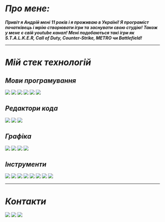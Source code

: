 # ***Про мене:***

***Привіт я Андрій мені 11 років і я проживаю в Україні! Я програміст початківець і мрію створювати ігри та заснувати свою студію! Також у мене є свій youtube канал! Мені подобаються такі ігри як S.T.A.L.K.E.R, Call of Duty, Counter-Strike, METRO чи Battlefield!***
____

# ***Мій стек технологій***

## ***Мови програмування***

<img src="https://img.shields.io/badge/scratch-black?style=for-the-badge&logo=scratch&logoColor=f9a938"/> <img src="https://img.shields.io/badge/TurboWarp-black?style=for-the-badge"/> <img src="https://img.shields.io/badge/HTML-black?style=for-the-badge&logo=html5"/> <img src="https://img.shields.io/badge/CSS-black?style=for-the-badge&logo=CSS3&logoColor=blue"/> <img src="https://img.shields.io/badge/javascript-black?style=for-the-badge&logo=javascript"/> <img src="https://img.shields.io/badge/PYTHON-black?style=for-the-badge&logo=Python"/>

## ***Редактори кода***

<img src="https://img.shields.io/badge/visual studio code-black?style=for-the-badge&logo=visualstudiocode&logoColor=blue"/> <img src="https://img.shields.io/badge/visual studio-black?style=for-the-badge&logo=visualstudio&logoColor=blue"/> <img src="https://img.shields.io/badge/pycharm-black?style=for-the-badge&logo=pycharm"/>

## ***Графіка***

<img src="https://img.shields.io/badge/paint-black?style=for-the-badge"/> <img src="https://img.shields.io/badge/paint 3d-black?style=for-the-badge"/> <img src="https://img.shields.io/badge/adobe photoshop 2020-black?style=for-the-badge&logo=adobephotoshop&logoColor=blue"/> <img src="https://img.shields.io/badge/MagicaVoxel-black?style=for-the-badge"/>

## ***Інструменти***

<img src="https://img.shields.io/badge/wordpress-black?style=for-the-badge&logo=wordpress"/> <img src="https://img.shields.io/badge/Movavi Video Editor Plus-black?style=for-the-badge"/> <img src="https://img.shields.io/badge/Sony vegas 16.0-black?style=for-the-badge"/>  <img src="https://img.shields.io/badge/Audacity-black?style=for-the-badge&logo=Audacity&logoColor=0000cc"/> <a href="https://github.com/qzwxas83" target="_blank"><img src="https://img.shields.io/badge/github-black?style=for-the-badge&logo=github&logoColor=wight"/></a> <img src="https://img.shields.io/badge/git-black?style=for-the-badge&logo=git"/> <img src="https://img.shields.io/badge/microsoft word-black?style=for-the-badge&logo=microsoftword&logoColor=2B579A"/> <img src="https://img.shields.io/badge/microsoft powerpoint-black?style=for-the-badge&logo=microsoftpowerpoint&logoColor=B7472A"/> 
____

# ***Контакти***
<a href="https://www.youtube.com/channel/UCCtRqIwouqSfzPwYMB7DJkw" target="_blank"><img src="https://img.shields.io/badge/youtube-black?style=for-the-badge&logo=youtube&logoColor=ff0000"/></a>
<a href="https://t.me/video_play_games" target="_blank"><img src="https://img.shields.io/badge/telegram-black?style=for-the-badge&logo=telegram"/></a> <a href="https://github.com/qzwxas83" target="_blank"><img src="https://img.shields.io/badge/github-black?style=for-the-badge&logo=github&logoColor=wight"/></a>
